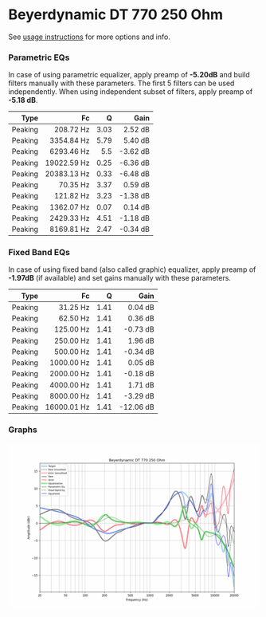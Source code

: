 # Beyerdynamic DT 770 250 Ohm
See [usage instructions](https://github.com/jaakkopasanen/AutoEq#usage) for more options and info.

### Parametric EQs
In case of using parametric equalizer, apply preamp of **-5.20dB** and build filters manually
with these parameters. The first 5 filters can be used independently.
When using independent subset of filters, apply preamp of **-5.18 dB**.

| Type    | Fc          |    Q | Gain     |
|--------:|------------:|-----:|---------:|
| Peaking | 208.72 Hz   | 3.03 | 2.52 dB  |
| Peaking | 3354.84 Hz  | 5.79 | 5.40 dB  |
| Peaking | 6293.46 Hz  | 5.5  | -3.62 dB |
| Peaking | 19022.59 Hz | 0.25 | -6.36 dB |
| Peaking | 20383.13 Hz | 0.33 | -6.48 dB |
| Peaking | 70.35 Hz    | 3.37 | 0.59 dB  |
| Peaking | 121.82 Hz   | 3.23 | -1.38 dB |
| Peaking | 1362.07 Hz  | 0.07 | 0.14 dB  |
| Peaking | 2429.33 Hz  | 4.51 | -1.18 dB |
| Peaking | 8169.81 Hz  | 2.47 | -0.34 dB |

### Fixed Band EQs
In case of using fixed band (also called graphic) equalizer, apply preamp of **-1.97dB**
(if available) and set gains manually with these parameters.

| Type    | Fc          |    Q | Gain      |
|--------:|------------:|-----:|----------:|
| Peaking | 31.25 Hz    | 1.41 | 0.04 dB   |
| Peaking | 62.50 Hz    | 1.41 | 0.36 dB   |
| Peaking | 125.00 Hz   | 1.41 | -0.73 dB  |
| Peaking | 250.00 Hz   | 1.41 | 1.96 dB   |
| Peaking | 500.00 Hz   | 1.41 | -0.34 dB  |
| Peaking | 1000.00 Hz  | 1.41 | 0.05 dB   |
| Peaking | 2000.00 Hz  | 1.41 | -0.18 dB  |
| Peaking | 4000.00 Hz  | 1.41 | 1.71 dB   |
| Peaking | 8000.00 Hz  | 1.41 | -3.29 dB  |
| Peaking | 16000.01 Hz | 1.41 | -12.06 dB |

### Graphs
![](./Beyerdynamic%20DT%20770%20250%20Ohm.png)